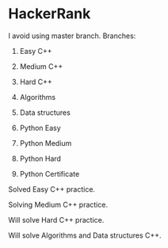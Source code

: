 # HackerRank

I avoid using master branch.
Branches: 
1. Easy C++ 

2. Medium C++ 

3. Hard C++ 

4. Algorithms

5. Data structures

6. Python Easy

7. Python Medium

8. Python Hard

9. Python Certificate

Solved Easy C++ practice.

Solving Medium C++ practice.

Will solve Hard C++ practice.

Will solve Algorithms and Data structures C++.
